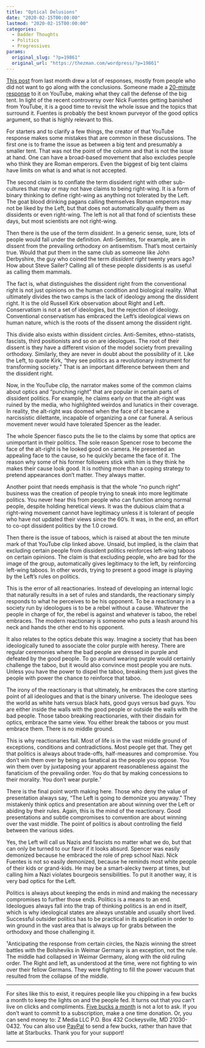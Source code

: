 ```yaml
---
title: "Optical Delusions"
date: "2020-02-15T00:00:00"
lastmod: "2020-02-15T00:00:00"
categories:
  - Badder Thoughts
  - Politics
  - Progressives
params:
  original_slug: "?p=19861"
  original_url: "https://thezman.com/wordpress/?p=19861"
---
```


<a href="http://thezman.com/wordpress/?p=19494"
rel="noopener noreferrer" target="_blank">This post</a> from last month
drew a lot of responses, mostly from people who did not want to go along
with the conclusions. Someone made a
<a href="https://www.youtube.com/watch?v=Oj5BdDEQOdo&amp;t=1s"
rel="noopener noreferrer" target="_blank">20-minute response</a> to it
on YouTube, making what they call the defense of the big tent. In light
of the recent controversy over Nick Fuentes getting banished from
YouTube, it is a good time to revisit the whole issue and the topics
that surround it. Fuentes is probably the best known purveyor of the
good optics argument, so that is highly relevant to this.

For starters and to clarify a few things, the creator of that YouTube
response makes some mistakes that are common in these discussions. The
first one is to frame the issue as between a big tent and presumably a
smaller tent. That was not the point of the column and that is not the
issue at hand. One can have a broad-based movement that also excludes
people who think they are Roman emperors. Even the biggest of big tent
claims have limits on what is and what is not accepted.

The second claim is to conflate the term dissident right with other
sub-cultures that may or may not have claims to being right-wing. It is
a form of binary thinking to define right-wing as anything not tolerated
by the Left. The goat blood drinking pagans calling themselves Roman
emperors may not be liked by the Left, but that does not automatically
qualify them as dissidents or even right-wing. The left is not all that
fond of scientists these days, but most scientists are not right-wing.

Then there is the use of the term *dissident*. In a generic sense, sure,
lots of people would fall under the definition. Anti-Semites, for
example, are in dissent from the prevailing orthodoxy on antisemitism.
That’s most certainly true. Would that put them in the same club as
someone like John Derbyshire, the guy who coined the term *dissident
right* twenty years ago? How about Steve Sailer? Calling all of these
people dissidents is as useful as calling them mammals.

The fact is, what distinguishes the dissident right from the
conventional right is not just opinions on the human condition and
biological reality. What ultimately divides the two camps is the lack of
ideology among the dissident right. It is the old Russell Kirk
observation about Right and Left. Conservatism is not a set of
ideologies, but the rejection of ideology. Conventional conservatism has
embraced the Left’s ideological views on human nature, which is the
roots of the dissent among the dissident right.

This divide also exists within dissident circles. Anti-Semites,
ethno-statists, fascists, third positionists and so on are ideologues.
The root of their dissent is they have a different vision of the model
society from prevailing orthodoxy. Similarly, they are never in doubt
about the possibility of it. Like the Left, to quote Kirk, “they see
politics as a revolutionary instrument for transforming society.” That
is an important difference between them and the dissident right.

Now, in the YouTube clip, the narrator makes some of the common claims
about optics and “punching right” that are popular in certain parts of
dissident politics. For example, he claims early on that the alt-right
was ruined by the media, who highlighted weirdos and lunatics in their
coverage. In reality, the alt-right was doomed when the face of it
became a narcissistic dilettante, incapable of organizing a one car
funeral. A serious movement never would have tolerated Spencer as the
leader.

The whole Spencer fiasco puts the lie to the claims by some that optics
are unimportant in their politics. The sole reason Spencer rose to
become the face of the alt-right is he looked good on camera. He
presented an appealing face to the cause, so he quickly became the face
of it. The reason why some of his former followers stick with him is
they think he makes their cause look good. It is nothing more than a
coping strategy to pretend appearances don’t matter. They always matter.

Another point that needs emphasis is that the whole “no punch right”
business was the creation of people trying to sneak into more legitimate
politics. You never hear this from people who can function among normal
people, despite holding heretical views. It was the dubious claim that a
right-wing movement cannot have legitimacy unless it is tolerant of
people who have not updated their views since the 60’s. It was, in the
end, an effort to co-opt dissident politics by the 1.0 crowd.

Then there is the issue of taboos, which is raised at about the ten
minute mark of that YouTube clip linked above. Unsaid, but implied, is
the claim that excluding certain people from dissident politics
reinforces left-wing taboos on certain opinions. The claim is that
excluding people, who are bad for the image of the group, automatically
gives legitimacy to the left, by reinforcing left-wing taboos. In other
words, trying to present a good image is playing by the Left’s rules on
politics.

This is the error of all reactionaries. Instead of developing an
internal logic that naturally results in a set of rules and standards,
the reactionary simply responds to what he perceives to be his opponent.
To be a reactionary in a society run by ideologues is to be a rebel
without a cause. Whatever the people in charge of for, the rebel is
against and whatever is taboo, the rebel embraces. The modern
reactionary is someone who puts a leash around his neck and hands the
other end to his opponent.

It also relates to the optics debate this way. Imagine a society that
has been ideologically tuned to associate the color purple with heresy.
There are regular ceremonies where the bad people are dressed in purple
and defeated by the good people. To go around wearing purple would
certainly challenge the taboo, but it would also convince most people
you are nuts. Unless you have the power to dispel the taboo, breaking
them just gives the people with power the chance to reinforce that
taboo.

The irony of the reactionary is that ultimately, he embraces the core
starting point of all ideologues and that is the binary universe. The
ideologue sees the world as white hats versus black hats, good guys
versus bad guys. You are either inside the walls with the good people or
outside the walls with the bad people. Those taboo breaking
reactionaries, with their disdain for optics, embrace the same view. You
either break the taboos or you must embrace them. There is no middle
ground.

This is why reactionaries fail. Most of life is in the vast middle
ground of exceptions, conditions and contradictions. Most people get
that. They get that politics is always about trade-offs, half-measures
and compromise. You don’t win them over by being as fanatical as the
people you oppose. You win them over by juxtaposing your apparent
reasonableness against the fanaticism of the prevailing order. You do
that by making concessions to their morality. You don’t wear purple.¹

There is the final point worth making here. Those who deny the value of
presentation always say, “The Left is going to demonize you anyway.”
They mistakenly think optics and presentation are about winning over the
Left or abiding by their rules. Again, this is the mind of the
reactionary. Good presentations and subtle compromises to convention are
about winning over the vast middle. The point of politics is about
controlling the field between the various sides.

Yes, the Left will call us Nazis and fascists no matter what we do, but
that can only be turned to our favor if it looks absurd. Spencer was
easily demonized because he embraced the role of prep school Nazi. Nick
Fuentes is not so easily demonized, because he reminds most white people
of their kids or grand-kids. He may be a smart-alecky twerp at times,
but calling him a Nazi violates bourgeois sensibilities. To put it
another way, it is very bad optics for the Left.

Politics is always about keeping the ends in mind and making the
necessary compromises to further those ends. Politics is a means to an
end. Ideologues always fall into the trap of thinking politics is an end
in itself, which is why ideological states are always unstable and
usually short lived. Successful outsider politics has to be practical in
its application in order to win ground in the vast area that is always
up for grabs between the orthodoxy and those challenging it.

¹Anticipating the response from certain circles, the Nazis winning the
street battles with the Bolsheviks in Weimar Germany is an exception,
not the rule. The middle had collapsed in Weimar Germany, along with the
old ruling order. The Right and left, as understood at the time, were
not fighting to win over their fellow Germans. They were fighting to
fill the power vacuum that resulted from the collapse of the middle.

------------------------------------------------------------------------

For sites like this to exist, it requires people like you chipping in a
few bucks a month to keep the lights on and the people fed. It turns out
that you can’t live on clicks and compliments.
<a href="https://www.subscribestar.com/the-z-blog"
rel="noopener noreferrer" target="_blank">Five bucks a month</a> is not
a lot to ask. If you don’t want to commit to a subscription, make a one
time donation. Or, you can send money to: Z Media LLC P.O. Box 432
Cockeysville, MD 21030-0432. You can also use <a
href="https://www.paypal.com/cgi-bin/webscr?cmd=_s-xclick&amp;hosted_button_id=UDAS2Q8JYA6CN&amp;source=url"
rel="noopener noreferrer" target="_blank">PayPal</a> to send a few
bucks, rather than have that latte at Starbucks. Thank you for your
support!

------------------------------------------------------------------------

